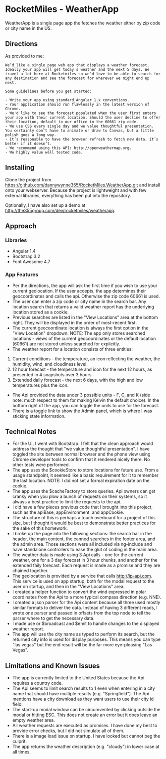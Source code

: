 # RocketMiles - WeatherApp

WeatherApp is a single page app the fetches the weather either by zip code or city name in the US.

## Directions

As provided to me:

```
We’d like a single page web app that displays a weather forecast. Ideally your app will get today's weather and the next 5 days. We travel a lot here at Rocketmiles so we'd love to be able to search for any destination and see the forecast for wherever we might end up next.

Some guidelines before you get started:

- Write your app using standard Angular 1.x conventions.
- Your application should run flawlessly in the latest version of Chrome.
- We'd like to see the forecast populated when the user first enters your app with their current location. Should the user decline to offer their location, default to our office in the 60661 zip code.
- We use CSS every single day and we value thoughtful presentation. You certainly don’t have to animate or draw to Canvas, but a little polish goes a long way.
- It’s reasonable to have the browser refresh to fetch new data, it’s better if it doesn’t.
- We recommend using this API: http://openweathermap.org.
- We highly value well tested code.
```

## Installing

Clone the project from https://github.com/dannywynne355/RocketMiles.WeatherApp.git and install onto your webserver.  Because the project is lightweight and with few external libraries, everything has been put into the repository.

Optionally, I have also set up a demo at http://the355group.com/dev/rocketmiles/weatherapp.

## Approach

### Libraries
* Angular 1.4
* Bootstrap 3.2
* Font Awesome 4.7

### App Features
* Per the directions, the app will ask the first time if you wish to use your current geolocation.  If the user accepts, the app determines their geocoordinates and calls the api.  Otherwise the zip code 60661 is used.
* The user can enter a zip code or city name in the search bar.  Any location search that returns a valid weather report has the underlying location stored as a cookie.  
* Previous searches are listed in the "View Locations" area at the bottom right.  They will be displayed in the order of most-recent first.  
* The current geocoordinate location is always the first option in the "View Location" dropdown.  NOTE: The app only stores searched locations - views of the current geocoordinates or the default location (60661) are not stored unless searched for explicitly.
* The weather report for a location consists of three entities: 
1) Current conditions - the temperature, an icon reflecting the weather, the humidity, wind, and cloudiness level.
2) 12 hour forecast - the temperature and icon for the next 12 hours, as presented in 4 snapshots over 3 hours.
3) Extended daily forecast - the next 6 days, with the high and low temperatures plus the icon.
* The Api provided the data under 3 possible units - F, C, and K (side note: much respect to them for making Kelvin the default choice).  In the bottom right of the app, you can toggle the units to use for the forecast.
* There is a toggle link to show the Admin panel, which is where I was sticking state information.  

## Technical Notes
* For the UI, I went with Bootstrap.  I felt that the clean approach would address the thought that "we value thoughtful presentation".  I have toggled the site between normal browser and the phone view using Chrome developer tools to confirm that it rendered nicely there.  No other tests were performed.
* The app uses the $cookieStore to store locations for future use.  From a usage standpoint, it seemed like a basic requirement for it to remember the last location.  NOTE: I did not set a formal expiration date on the cookie.
* The app uses the $cacheFactory to store queries.  Api owners can get cranky when you plow a bunch of requests on their systems, so it always a best practice to limit the requests to the api.
* I did have a few pieces previous code that I brought into this project, such as the apiBase, appEnvironment, and appCookie.
* The structure of this is perhaps a touch overboard for a project of this size, but I thought it would be best to demonstrate better practices for the sake of this homework.
* I broke up the page into the following sections: the search bar in the header, the main content, the canned searches in the footer area, and the admin area.  Those sections were all included via ng-include and have standalone controllers to ease the glut of coding in the main area.  
* The weather data is made using 3 Api calls - one for the current weather, one for a 3 day forecast in 3 hour chunks, and another for the extended faily forecast.  Each request is made as a promise and they are chained together.
* The geolocation is provided by a service that calls http://ip-api.com.  This service is used on app startup, both for the modal request to the user on startup, and then in the "View Locations" area.
* I created a helper function to convert the wind expressed in polar coordinates from the Api to a more typical compass direction (e.g. NNE).
* I created a json parser for the Api content because all three used mostly similar formats to deliver the data.  Instead of having 3 different reads, I wrote one parser and passed in offsets from the top node to tell the parser where to get the necessary data.
* I made use or $broadcast and $emit to handle changes to the displayed weather report.  
* The app will use the city name as typed to perform its search, but the returned city info is used for display purposes.  This means you can type "las vegas" but the end result will be the far more eye-pleasing "Las Vegas".

## Limitations and Known Issues
* The app is currently limited to the United States because the Api requires a country code.
* The Api seems to limit search results to 1 even when entering in a city name that should have multiple results (e.g. "Springfield").  The Api mentions have a city download as they want users to use their city id field.
* The start-up modal window can be circumvented by clicking outside the modal or hitting ESC.  This does not create an error but it does leave an empty weather area.
* All weather requests are executed as promises.  I have done my best to provide error checks, but I did not simulate all of them.  
* There is a image load issue on startup.  I have looked but cannot peg the culprit.
* The app returns the weather description (e.g. "cloudy") in lower case at all times.
